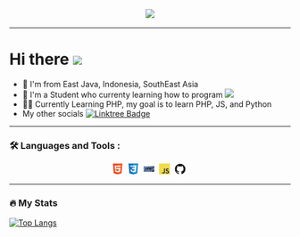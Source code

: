 <div id="header" align="center">
  <img src="https://media.giphy.com/media/M9gbBd9nbDrOTu1Mqx/giphy.gif" width="100"/>
</div>

---

# Hi there <img src="https://media.giphy.com/media/hvRJCLFzcasrR4ia7z/giphy.gif" width="30px"/>

 - :house_with_garden: I'm from East Java, Indonesia, SouthEast Asia
 - :boy: I'm a Student who currenty learning how to program <img src="https://media.giphy.com/media/WUlplcMpOCEmTGBtBW/giphy.gif" width="30">
 - :technologist: Currently Learning PHP, my goal is to learn PHP, JS, and Python
 - My other socials [![Linktree Badge](https://img.shields.io/badge/Linktree-green?logo=linktree&logoColor=white&style=for-the-badge
)](https://linktr.ee/thenoobplayer01)

---

### :hammer_and_wrench: Languages and Tools :

<div align="center">
 <img src="https://github.com/devicons/devicon/blob/master/icons/html5/html5-original.svg" width="20" height="20"/>&nbsp
 <img src="https://github.com/devicons/devicon/blob/master/icons/css3/css3-original.svg" width="20" height="20"/>&nbsp
 <img src="https://github.com/devicons/devicon/blob/master/icons/php/php-original.svg" width="20" height="20"/>&nbsp
 <img src="https://github.com/devicons/devicon/blob/master/icons/javascript/javascript-original.svg" width="20" height="20"/>&nbsp
 <img src="https://github.com/devicons/devicon/blob/master/icons/github/github-original.svg" width="20" height="20"/>&nbsp
</div>

---

### :fire: My Stats

[![Top Langs](https://github-readme-stats.vercel.app/api/top-langs/?username=TheNoobPlayer01&layout=compact&theme=vision-friendly-dark)](https://github.com/anuraghazra/github-readme-stats)
